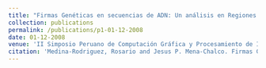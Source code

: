 ```yaml
---
title: "Firmas Genéticas en secuencias de ADN: Un análisis en Regiones Codificantes y no Codificantes de Proteínas"
collection: publications
permalink: /publications/p1-01-12-2008
date: 01-12-2008
venue: 'II Simposio Peruano de Computación Gráfica y Procesamiento de Imágenes, SCGI-2008'
citation: 'Medina-Rodriguez, Rosario and Jesus P. Mena-Chalco. Firmas Geneticas en secuencias de ADN: Un analisis en Regiones Codificantes y no Codificantes de Proteínas. <i>II Simposio Peruano de Computación Gráfica y Procesamiento de Imágenes, SCGI-2008 </i>'
---
```


